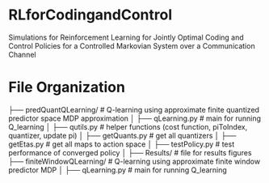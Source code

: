 # RLforCodingandControl
Simulations for Reinforcement Learning for Jointly Optimal Coding and Control Policies for a Controlled Markovian System over a Communication Channel

# File Organization
├── predQuantQLearning/     # Q-learning using approximate finite quantized predictor space MDP approximation 
│   ├── qLearning.py        # main for running Q_learning
│   ├── qutils.py            # helper functions (cost function, piToIndex, quantizer, update pi)
│   ├── getQuants.py        # get all quantizers
│   ├── getEtas.py          # get all maps to action space
│   ├── testPolicy.py       # test performance of converged policy
│   ├── Results/            # file for results figures
├── finiteWindowQLearning/  # Q-learning using approximate finite window predictor MDP 
│   ├── qLearning.py        # main for running Q_learning